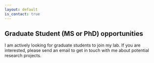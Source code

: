 ```yaml
---
layout: default
is_contact: true
---
```


## Graduate Student (MS or PhD) opportunities

I am actively looking for graduate students to join my lab. If you are interested, please send an email to get in touch with me about potential research projects.
